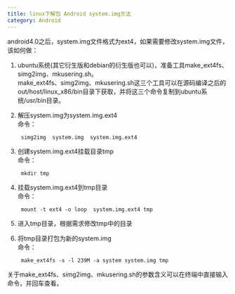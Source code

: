 ```yaml
---
title: linux下解包 Android system.img方法
category: Android
---
```



android4.0之后，system.img文件格式为ext4，如果需要修改system.img文件，该如何做：<br>

1. ubuntu系统(其它衍生版和debian的衍生版也可以)，准备工具make_ext4fs、simg2img、mkusering.sh。<br>
make_ext4fs、simg2img、mkusering.sh这三个工具可以在源码编译之后的 out/host/linux_x86/bin目录下获取，并将这三个命令复制到ubuntu系统/usr/bin目录。

2. 解压system.img为system.img.ext4<br>
命令：

   		simg2img  system.img  system.img.ext4

3. 创建system.img.ext4挂载目录tmp<br>
命令：

   		mkdir tmp

4. 挂载system.img.ext4到tmp目录<br>
命令：

    	mount -t ext4 -o loop  system.img.ext4 tmp

5. 进入tmp目录，根据需求修改tmp中的目录<br>

6. 将tmp目录打包为新的system.img<br>
命令：

		make_ext4fs -s -l 239M -a system system.img tmp

关于make_ext4fs、simg2img、mkusering.sh的参数含义可以在终端中直接输入命令，并回车查看。
